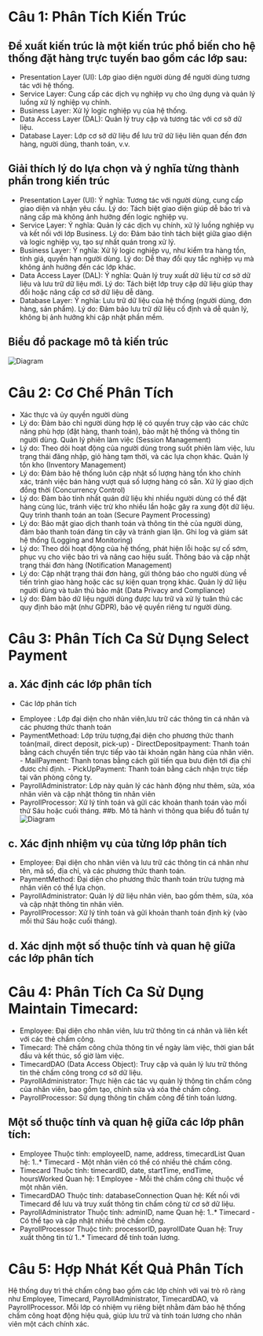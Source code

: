 # Câu 1: Phân Tích Kiến Trúc
## Đề xuất kiến trúc là một kiến trúc phổ biến cho hệ thống đặt hàng trực tuyến bao gồm các lớp sau:
+ Presentation Layer (UI): Lớp giao diện người dùng để người dùng tương tác với hệ thống.
+ Service Layer: Cung cấp các dịch vụ nghiệp vụ cho ứng dụng và quản lý luồng xử lý nghiệp vụ chính.
+ Business Layer: Xử lý logic nghiệp vụ của hệ thống.
+ Data Access Layer (DAL): Quản lý truy cập và tương tác với cơ sở dữ liệu.
+ Database Layer: Lớp cơ sở dữ liệu để lưu trữ dữ liệu liên quan đến đơn hàng, người dùng, thanh toán, v.v.
## Giải thích lý do lựa chọn và ý nghĩa từng thành phần trong kiến trúc
+ Presentation Layer (UI):
Ý nghĩa: Tương tác với người dùng, cung cấp giao diện và nhận yêu cầu.
Lý do: Tách biệt giao diện giúp dễ bảo trì và nâng cấp mà không ảnh hưởng đến logic nghiệp vụ.
+ Service Layer:
Ý nghĩa: Quản lý các dịch vụ chính, xử lý luồng nghiệp vụ và kết nối với lớp Business.
Lý do: Đảm bảo tính tách biệt giữa giao diện và logic nghiệp vụ, tạo sự nhất quán trong xử lý.
+ Business Layer:
Ý nghĩa: Xử lý logic nghiệp vụ, như kiểm tra hàng tồn, tính giá, quyền hạn người dùng.
Lý do: Dễ thay đổi quy tắc nghiệp vụ mà không ảnh hưởng đến các lớp khác.
+ Data Access Layer (DAL):
Ý nghĩa: Quản lý truy xuất dữ liệu từ cơ sở dữ liệu và lưu trữ dữ liệu mới.
Lý do: Tách biệt lớp truy cập dữ liệu giúp thay đổi hoặc nâng cấp cơ sở dữ liệu dễ dàng.
+ Database Layer:
Ý nghĩa: Lưu trữ dữ liệu của hệ thống (người dùng, đơn hàng, sản phẩm).
Lý do: Đảm bảo lưu trữ dữ liệu cố định và dễ quản lý, không bị ảnh hưởng khi cập nhật phần mềm.
## Biểu đồ package mô tả kiến trúc
![Diagram](https://www.planttext.com/api/plantuml/png/Z9912eCm44NtESNGlLSeMjm8BGh5bRYOng58Qon95AJqP5tqIBr28ureB5YtUM_-_ukydozVQPIwgQxiXlo2Pu9D8acHqAZBMi0UEv8Rk3E0B8royBmjP4UIRSdf2tFsOEEnW-nTB0kIO8cDs3Mg5AJKa66q1BlAzFuHfsKkSzeEA8pIvzcS43L2mBdR6OdMABNirXwaQcNuTESFTgQ6GJo9EQ6YUT-YaSYwQBXUaEPJHcPt38-zwfCe-k_m0G00__y30000)
# Câu 2: Cơ Chế Phân Tích
+ Xác thực và ủy quyền người dùng
+ Lý do: Đảm bảo chỉ người dùng hợp lệ có quyền truy cập vào các chức năng phù hợp (đặt hàng, thanh toán), bảo mật hệ thống và thông tin người dùng.
Quản lý phiên làm việc (Session Management)
+ Lý do: Theo dõi hoạt động của người dùng trong suốt phiên làm việc, lưu trạng thái đăng nhập, giỏ hàng tạm thời, và các lựa chọn khác.
Quản lý tồn kho (Inventory Management)
+ Lý do: Đảm bảo hệ thống luôn cập nhật số lượng hàng tồn kho chính xác, tránh việc bán hàng vượt quá số lượng hàng có sẵn.
Xử lý giao dịch đồng thời (Concurrency Control)
+ Lý do: Đảm bảo tính nhất quán dữ liệu khi nhiều người dùng có thể đặt hàng cùng lúc, tránh việc trừ kho nhiều lần hoặc gây ra xung đột dữ liệu.
Quy trình thanh toán an toàn (Secure Payment Processing)
+ Lý do: Bảo mật giao dịch thanh toán và thông tin thẻ của người dùng, đảm bảo thanh toán đáng tin cậy và tránh gian lận.
Ghi log và giám sát hệ thống (Logging and Monitoring)
+ Lý do: Theo dõi hoạt động của hệ thống, phát hiện lỗi hoặc sự cố sớm, phục vụ cho việc bảo trì và nâng cao hiệu suất.
Thông báo và cập nhật trạng thái đơn hàng (Notification Management)
+ Lý do: Cập nhật trạng thái đơn hàng, gửi thông báo cho người dùng về tiến trình giao hàng hoặc các sự kiện quan trọng khác.
Quản lý dữ liệu người dùng và tuân thủ bảo mật (Data Privacy and Compliance)
+ Lý do: Đảm bảo dữ liệu người dùng được lưu trữ và xử lý tuân thủ các quy định bảo mật (như GDPR), bảo vệ quyền riêng tư người dùng.
# Câu 3: Phân Tích Ca Sử Dụng Select Payment
## a. Xác định các lớp phân tích
- Các lớp phân tích
+ Employee : Lớp đại diện cho nhân viên,lưu trữ các thông tin cá nhân và các phương thức thanh toán
+ PaymentMethoad: Lớp trừu tượng,đại diện cho phương thức thanh toán(mail, direct deposit, pick-up)
              - DirectDepositpayment: Thanh toán bằng cách chuyển tiền trực tiếp vào tài khoản ngân hàng của nhân viên.
              - MailPayment: Thanh tonas bằng cách gửi tiến qua bưu điện tới địa chỉ đươc chỉ định.
              - PickUpPayment: Thanh toán bằng cách nhận trực tiếp tại văn phòng công ty.
+ PayrollAdministrator: Lớp này quản lý các hành động như thêm, sửa, xóa nhân viên và cập nhật thông tin nhân viên
+ PayrollProcessor: Xử lý tính toán và gửi các khoản thanh toán vào mối thứ Sáu hoặc cuối tháng.
##b. Mô tả hành vi thông qua biểu đồ tuần tự
 ![Diagram](https://planttext.com/api/plantuml/png/Z9513e8m44NtSufUW0kmC13YqeH8F42bepIs7UmK3MTpuP6yWZQ461j2NC__x_-PUJsU1GVfms0D05-q4vuO0RQsDpGYYYpRY5gEdemfbTLES_0oaC_57gy3SeXJYow87OQEbAWwwSu8IvuP5kMJEXTDHtTHtgGsycWmWV4_FHeqsAOrLlFZeFRK8dC477ebGneDgMwfV4NkfBrTFy4lOLxeQvxY0Q10fpv_U0C00F__0m00)
## c. Xác định nhiệm vụ của từng lớp phân tích
+ Employee: Đại diện cho nhân viên và lưu trữ các thông tin cá nhân như tên, mã số, địa chỉ, và các phương thức thanh toán.
+ PaymentMethod: Đại diện cho phương thức thanh toán trừu tượng mà nhân viên có thể lựa chọn.
+ PayrollAdministrator: Quản lý dữ liệu nhân viên, bao gồm thêm, sửa, xóa và cập nhật thông tin nhân viên.
+ PayrollProcessor: Xử lý tính toán và gửi khoản thanh toán định kỳ (vào mỗi thứ Sáu hoặc cuối tháng).
## d. Xác dịnh một số thuộc tính và quan hệ giữa các lớp phân tích
# Câu 4: Phân Tích Ca Sử Dụng Maintain Timecard:
+ Employee: Đại diện cho nhân viên, lưu trữ thông tin cá nhân và liên kết với các thẻ chấm công.
+ Timecard: Thẻ chấm công chứa thông tin về ngày làm việc, thời gian bắt đầu và kết thúc, số giờ làm việc.
+ TimecardDAO (Data Access Object): Truy cập và quản lý lưu trữ thông tin thẻ chấm công trong cơ sở dữ liệu.
+ PayrollAdministrator: Thực hiện các tác vụ quản lý thông tin chấm công của nhân viên, bao gồm tạo, chỉnh sửa và xóa thẻ chấm công.
+ PayrollProcessor: Sử dụng thông tin chấm công để tính toán lương.
## Một số thuộc tính và quan hệ giữa các lớp phân tích:
+ Employee
Thuộc tính: employeeID, name, address, timecardList
Quan hệ: 1..* Timecard - Một nhân viên có thể có nhiều thẻ chấm công.
+ Timecard
Thuộc tính: timecardID, date, startTime, endTime, hoursWorked
Quan hệ: 1 Employee - Mỗi thẻ chấm công chỉ thuộc về một nhân viên.
+ TimecardDAO
Thuộc tính: databaseConnection
Quan hệ: Kết nối với Timecard để lưu và truy xuất thông tin chấm công từ cơ sở dữ liệu.
+ PayrollAdministrator
Thuộc tính: adminID, name
Quan hệ: 1..* Timecard - Có thể tạo và cập nhật nhiều thẻ chấm công.
+ PayrollProcessor
Thuộc tính: processorID, payrollDate
Quan hệ: Truy xuất thông tin từ 1..* Timecard để tính toán lương.
# Câu 5: Hợp Nhát Kết Quả Phân Tích
Hệ thống duy trì thẻ chấm công bao gồm các lớp chính với vai trò rõ ràng như Employee, Timecard, PayrollAdministrator, TimecardDAO, và PayrollProcessor. Mỗi lớp có nhiệm vụ riêng biệt nhằm đảm bảo hệ thống chấm công hoạt động hiệu quả, giúp lưu trữ và tính toán lương cho nhân viên một cách chính xác.
